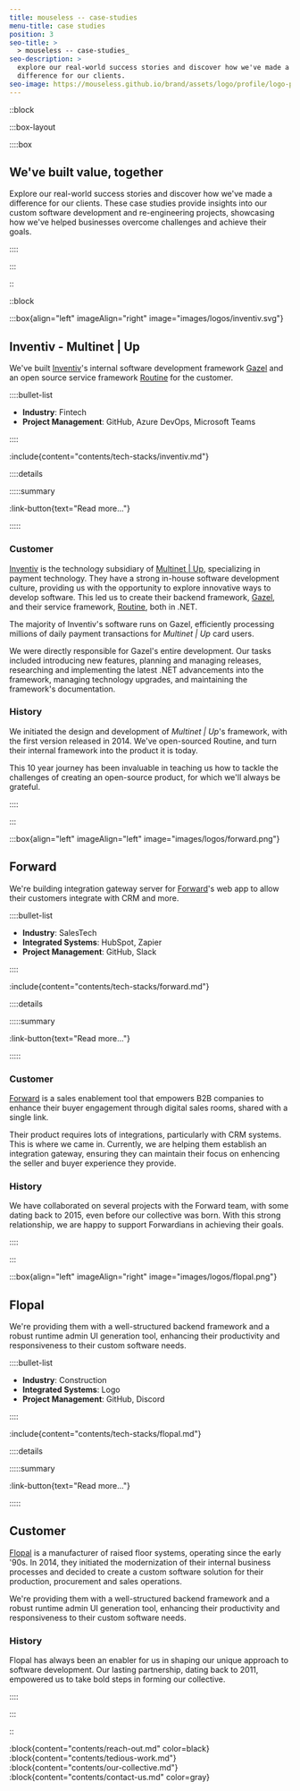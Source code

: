 ```yaml
---
title: mouseless -- case-studies
menu-title: case studies
position: 3
seo-title: >
  > mouseless -- case-studies_
seo-description: >
  explore our real-world success stories and discover how we've made a
  difference for our clients.
seo-image: https://mouseless.github.io/brand/assets/logo/profile/logo-profile-mark-primary-500px.png
---
```


::block

:::box-layout

::::box

## **We**'ve built value, together

Explore our real-world success stories and discover how we've made a difference
for our clients. These case studies provide insights into our custom software
development and re-engineering projects, showcasing how we've helped businesses
overcome challenges and achieve their goals.

::::

:::

::

::block

:::box{align="left" imageAlign="right" image="images/logos/inventiv.svg"}

## Inventiv - Multinet | Up

We've built [Inventiv][]'s internal software development framework [Gazel][] and
an open source service framework [Routine][] for the customer.

::::bullet-list

- __Industry__: Fintech
- __Project Management__: GitHub, Azure DevOps, Microsoft Teams

::::

:include{content="contents/tech-stacks/inventiv.md"}

::::details

:::::summary

:link-button{text="Read more..."}

:::::

### Customer

[Inventiv][] is the technology subsidiary of [Multinet | Up][], specializing in
payment technology. They have a strong in-house software development culture,
providing us with the opportunity to explore innovative ways to develop
software. This led us to create their backend framework, [Gazel][], and their
service framework, [Routine][], both in .NET.

The majority of Inventiv's software runs on Gazel, efficiently processing
millions of daily payment transactions for _Multinet | Up_ card users.

We were directly responsible for Gazel's entire development. Our tasks included
introducing new features, planning and managing releases, researching and
implementing the latest .NET advancements into the framework, managing
technology upgrades, and maintaining the framework's documentation.

### History

We initiated the design and development of _Multinet | Up_'s framework, with the
first version released in 2014. We've open-sourced Routine, and turn their
internal framework into the product it is today.

This 10 year journey has been invaluable in teaching us how to tackle the
challenges of creating an open-source product, for which we'll always be
grateful.

::::

:::

:::box{align="left" imageAlign="left" image="images/logos/forward.png"}

## Forward

We're building integration gateway server for [Forward][]'s web app to allow
their customers integrate with CRM and more.

::::bullet-list

- __Industry__: SalesTech
- __Integrated Systems__: HubSpot, Zapier
- __Project Management__: GitHub, Slack

::::

:include{content="contents/tech-stacks/forward.md"}

::::details

:::::summary

:link-button{text="Read more..."}

:::::

### Customer

[Forward][] is a sales enablement tool that empowers B2B companies to enhance
their buyer engagement through digital sales rooms, shared with a single link.

Their product requires lots of integrations, particularly with CRM systems. This
is where we came in. Currently, we are helping them establish an integration
gateway, ensuring they can maintain their focus on enhencing the seller and
buyer experience they provide.

### History

We have collaborated on several projects with the Forward team, with some dating
back to 2015, even before our collective was born. With this strong
relationship, we are happy to support Forwardians in achieving their goals.

::::

:::

:::box{align="left" imageAlign="right" image="images/logos/flopal.png"}

## Flopal

We're providing them with a well-structured backend framework and a robust
runtime admin UI generation tool, enhancing their productivity and
responsiveness to their custom software needs.

::::bullet-list

- __Industry__: Construction
- __Integrated Systems__: Logo
- __Project Management__: GitHub, Discord

::::

:include{content="contents/tech-stacks/flopal.md"}

::::details

:::::summary

:link-button{text="Read more..."}

:::::

## Customer

[Flopal][] is a manufacturer of raised floor systems, operating since the early
'90s. In 2014, they initiated the modernization of their internal business
processes and decided to create a custom software solution for their production,
procurement and sales operations.

We're providing them with a well-structured backend framework and a robust
runtime admin UI generation tool, enhancing their productivity and
responsiveness to their custom software needs.

### History

Flopal has always been an enabler for us in shaping our unique approach to
software development. Our lasting partnership, dating back to 2011, empowered us
to take bold steps in forming our collective.

::::

:::

::

:block{content="contents/reach-out.md" color=black}
:block{content="contents/tedious-work.md"}
:block{content="contents/our-collective.md"}
:block{content="contents/contact-us.md" color=gray}

[Flopal]: https://flopal.com.tr/en-US/Home/Index
[Forward]: https://dealforward.com/
[Gazel]: https://gazel.io/
[Inventiv]: https://inventiv.com.tr/en/home
[Multinet | Up]: https://multinet.com.tr/
[Routine]: https://github.com/multinetinventiv/routine
